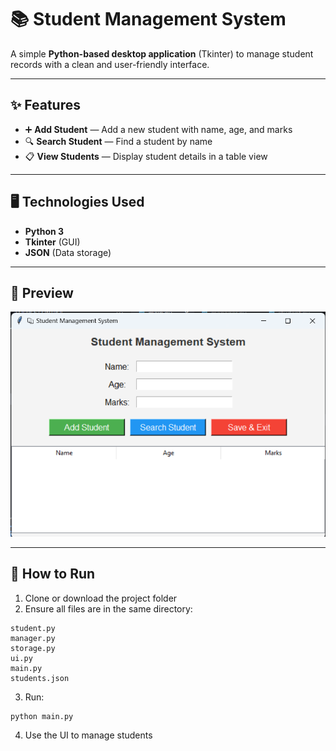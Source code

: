 
# **📚 Student Management System**

A simple **Python-based desktop application** (Tkinter) to manage student records with a clean and user-friendly interface.

---

## **✨ Features**

* ➕ **Add Student** — Add a new student with name, age, and marks
* 🔍 **Search Student** — Find a student by name
* 📋 **View Students** — Display student details in a table view

---

## **🖥 Technologies Used**

* **Python 3**
* **Tkinter** (GUI)
* **JSON** (Data storage)

---

## **📸 Preview**

![alt text](image.png)

---

## **📂 How to Run**

1. Clone or download the project folder
2. Ensure all files are in the same directory:

```
student.py
manager.py
storage.py
ui.py
main.py
students.json
```

3. Run:

```bash
python main.py
```

4. Use the UI to manage students

